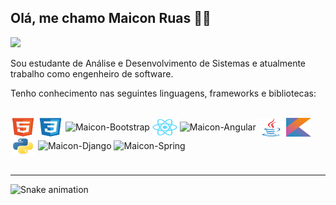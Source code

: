 ## Olá, me chamo Maicon Ruas 👨‍💻 
<div>
  <a href="https://www.linkedin.com/in/maicon-ruas-2221a3164" target="_blank"><img src="https://img.shields.io/badge/LinkedIn-0077B5?style=for-the-badge&logo=linkedin&logoColor=white" target="_blank"></a> 
</div>

<p>
Sou estudante de Análise e Desenvolvimento de Sistemas e atualmente trabalho como engenheiro de software.
</p>

<p>
  Tenho conhecimento nas seguintes linguagens, frameworks e bibliotecas:
</p>

<div style="display: inline_block"><br>
  <img align="center" alt="Maicon-HTML" height="30" width="40" src="https://raw.githubusercontent.com/devicons/devicon/master/icons/html5/html5-original.svg">
  <img align="center" alt="Maicon-CSS" height="30" width="40" src="https://raw.githubusercontent.com/devicons/devicon/master/icons/css3/css3-original.svg">
  <img align="center" alt="Maicon-Bootstrap" height="30" width="40" src="https://cdn.jsdelivr.net/gh/devicons/devicon/icons/bootstrap/bootstrap-original.svg" />
  <img align="center" alt="Maicon-React" height="30" width="40" src="https://raw.githubusercontent.com/devicons/devicon/master/icons/react/react-original.svg">
  <img align="center" alt="Maicon-Angular" height="30" width="40"  src="https://cdn.jsdelivr.net/gh/devicons/devicon/icons/angularjs/angularjs-original.svg" />
  <img align="center" alt="Maicon-Java" height="30" width="40" src="https://raw.githubusercontent.com/devicons/devicon/master/icons/java/java-original.svg">
  <img align="center" alt="Maicon-Kotlin" height="30" width="40" src="https://raw.githubusercontent.com/devicons/devicon/master/icons/kotlin/kotlin-original.svg">
  <img align="center" alt="Maicon-Python" height="30" width="40" src="https://raw.githubusercontent.com/devicons/devicon/master/icons/python/python-original.svg">
  <img align="center" alt="Maicon-Django" height="70" width="60" src="https://icongr.am/devicon/django-original.svg?size=148&color=currentColor" />
  <img align="center" alt="Maicon-Spring" height="40" width="40"  src="https://devicons.railway.app/i/spring.svg" />
  </div>
  
  <br>
  
  <hr>
 
  <div> 

 
  ![Snake animation](https://github.com/maiconruas/maiconruas/blob/output/github-contribution-grid-snake.svg)
 
</div>

